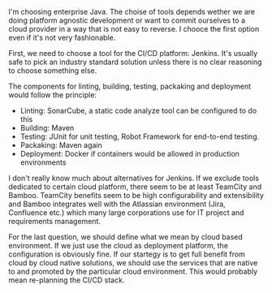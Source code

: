 I'm choosing enterprise Java. The choise of tools depends wether we are doing platform agnostic development or want to commit ourselves to a cloud provider in a way that is not easy to reverse. I chooce the first option even if it's not very fashionable.

First, we need to choose a tool for the CI/CD platform: Jenkins. It's usually safe to pick an industry standard solution unless there is no clear reasoning to choose something else. 

The components for linting, building, testing, packaking and deployment would follow the principle:
- Linting: SonarCube, a static code analyze tool can be configured to do this
- Building: Maven
- Testing: JUnit for unit testing, Robot Framework for end-to-end testing.
- Packaking: Maven again
- Deployment: Docker if containers would be allowed in production environments

I don't really know much about alternatives for Jenkins. If we exclude tools dedicated to certain cloud platform, there seem to be at least TeamCity and Bamboo. TeamCity benefits seem to be high configurability and extensibility and Bamboo integrates well with the Atlassian environment (Jira, Confluence etc.) which many large corporations use for IT project and requirements management. 

For the last question, we should define what we mean by cloud based environment. If we just use the cloud as deployment platform, the configuration is obviously fine. If our startegy is to get full benefit from cloud by cloud native solutions, we should use the services that are native to and promoted by the particular cloud environment. This would probably mean re-planning the CI/CD stack.

 
